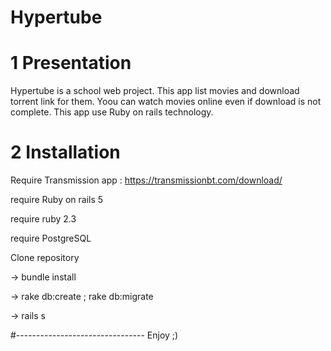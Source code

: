 # Hypertube

# 1 Presentation

Hypertube is a school web project.
This app list movies and download torrent link for them. Yoou can watch movies online even if download is not complete.
This app use Ruby on rails technology.

# 2 Installation

Require Transmission app : https://transmissionbt.com/download/

require Ruby on rails 5

require ruby 2.3

require PostgreSQL

Clone repository

-> bundle install

-> rake db:create ; rake db:migrate

-> rails s

#--------------------------------
Enjoy ;)
